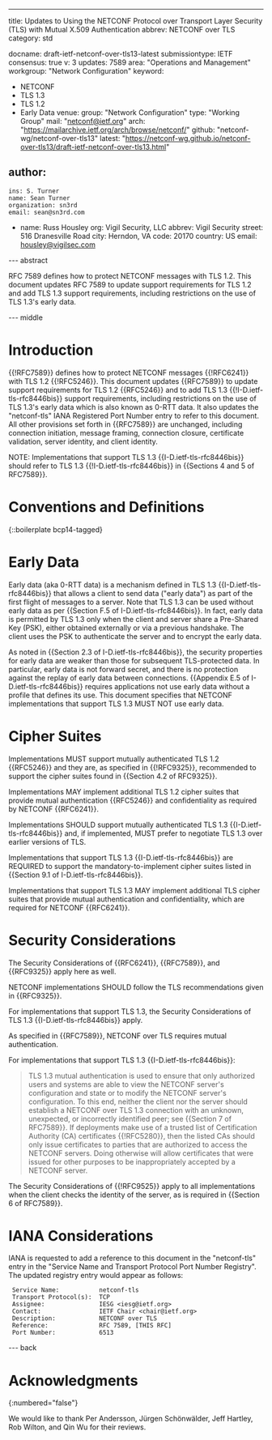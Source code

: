 ---
title: Updates to Using the NETCONF Protocol over Transport Layer Security (TLS) with Mutual X.509 Authentication
abbrev: NETCONF over TLS
category: std

docname: draft-ietf-netconf-over-tls13-latest
submissiontype: IETF
consensus: true
v: 3
updates: 7589
area: "Operations and Management"
workgroup: "Network Configuration"
keyword:
 - NETCONF
 - TLS 1.3
 - TLS 1.2
 - Early Data
venue:
  group: "Network Configuration"
  type: "Working Group"
  mail: "netconf@ietf.org"
  arch: "https://mailarchive.ietf.org/arch/browse/netconf/"
  github: "netconf-wg/netconf-over-tls13"
  latest: "https://netconf-wg.github.io/netconf-over-tls13/draft-ietf-netconf-over-tls13.html"

author:
 -
    ins: S. Turner
    name: Sean Turner
    organization: sn3rd
    email: sean@sn3rd.com
 -
    name: Russ Housley
    org: Vigil Security, LLC
    abbrev: Vigil Security
    street: 516 Dranesville Road
    city: Herndon, VA
    code: 20170
    country: US
    email: housley@vigilsec.com


--- abstract

RFC 7589 defines how to protect NETCONF messages with TLS 1.2. This
document updates RFC 7589 to update support requirements for TLS 1.2
and add TLS 1.3 support requirements, including restrictions on the
use of TLS 1.3's early data.

--- middle

# Introduction

{{!RFC7589}} defines how to protect NETCONF messages {{!RFC6241}} with
TLS 1.2 {{!RFC5246}}. This document updates {{RFC7589}} to update
support requirements for TLS 1.2 {{RFC5246}} and to add TLS 1.3 {{!I-D.ietf-tls-rfc8446bis}}
support requirements, including restrictions on the use of TLS 1.3's early data which is also known as 0-RTT data.
It also updates the "netconf-tls" IANA Registered Port Number entry to
refer to this document. All other provisions set forth in {{RFC7589}}
are unchanged, including connection initiation, message framing,
connection closure, certificate validation, server identity, and client
identity.

<aside markdown="block">
  NOTE: Implementations that support TLS 1.3 {{I-D.ietf-tls-rfc8446bis}} should
  refer to TLS 1.3 {{!I-D.ietf-tls-rfc8446bis}} in {{Sections 4 and 5 of RFC7589}}.
</aside>


# Conventions and Definitions

{::boilerplate bcp14-tagged}

# Early Data

Early data (aka 0-RTT data) is a mechanism defined in TLS 1.3
{{I-D.ietf-tls-rfc8446bis}} that allows a client to send data ("early data")
as part of the first flight of messages to a server. Note that TLS 1.3 can
be used without early data as per {{Section F.5 of I-D.ietf-tls-rfc8446bis}}.
In fact, early data is permitted by TLS 1.3 only when the client and server
share a Pre-Shared Key (PSK), either obtained externally or via a previous
handshake. The client uses the PSK to authenticate the server and to encrypt
the early data.

As noted in {{Section 2.3 of I-D.ietf-tls-rfc8446bis}}, the security
properties for early data are weaker than those for subsequent TLS-protected
data. In particular, early data is not forward secret, and there is no
protection against the replay of early data between connections.
{{Appendix E.5 of I-D.ietf-tls-rfc8446bis}} requires applications not
use early data without a profile that defines its use. This document
specifies that NETCONF implementations that support TLS 1.3 MUST NOT use early
data.

# Cipher Suites

Implementations MUST support mutually authenticated TLS 1.2 {{RFC5246}} and
they are, as specified in {{!RFC9325}}, recommended to support the cipher
suites found in {{Section 4.2 of RFC9325}}.

Implementations MAY implement additional TLS 1.2 cipher suites that provide
mutual authentication {{RFC5246}} and confidentiality as required by
NETCONF {{RFC6241}}.

Implementations SHOULD support mutually authenticated TLS 1.3 {{I-D.ietf-tls-rfc8446bis}} and,
if implemented, MUST prefer to negotiate TLS 1.3 over earlier versions
of TLS.

Implementations that support TLS 1.3 {{I-D.ietf-tls-rfc8446bis}} are
REQUIRED to support the mandatory-to-implement cipher suites listed in
{{Section 9.1 of I-D.ietf-tls-rfc8446bis}}.

Implementations that support TLS 1.3 MAY implement additional TLS cipher
suites that provide mutual authentication and confidentiality, which are
required for NETCONF {{RFC6241}}.

# Security Considerations

The Security Considerations of {{RFC6241}}, {{RFC7589}}, and {{RFC9325}}
apply here as well.

NETCONF implementations SHOULD follow the TLS recommendations given in
{{RFC9325}}.

For implementations that support TLS 1.3, the Security Considerations of
TLS 1.3 {{I-D.ietf-tls-rfc8446bis}} apply.

As specified in {{RFC7589}}, NETCONF over TLS requires mutual authentication.

For implementations that support TLS 1.3 {{I-D.ietf-tls-rfc8446bis}}:

> TLS 1.3 mutual authentication is used
to ensure that only authorized users and systems are able to view the
NETCONF server's configuration and state or to modify the NETCONF
server's configuration. To this end, neither the client nor the server
should establish a NETCONF over TLS 1.3 connection with an unknown,
unexpected, or incorrectly identified peer; see {{Section 7 of RFC7589}}. If
deployments make use of a trusted list of Certification Authority (CA)
certificates {{!RFC5280}}, then the listed CAs should only issue certificates
to parties that are authorized to access the NETCONF servers. Doing otherwise
will allow certificates that were issued for other purposes to be
inappropriately accepted by a NETCONF server.

The Security Considerations of {{!RFC9525}} apply to all implementations
when the client checks the identity of the server, as is required in
{{Section 6 of RFC7589}}.

# IANA Considerations

IANA is requested to add a reference to this document in the
"netconf-tls" entry in the "Service Name and Transport Protocol Port
Number Registry". The updated registry entry would appear as follows:

     Service Name:           netconf-tls
     Transport Protocol(s):  TCP
     Assignee:               IESG <iesg@ietf.org>
     Contact:                IETF Chair <chair@ietf.org>
     Description:            NETCONF over TLS
     Reference:              RFC 7589, [THIS RFC]
     Port Number:            6513


--- back

# Acknowledgments
{:numbered="false"}

We would like to thank Per Andersson, Jürgen Schönwälder, Jeff
Hartley, Rob Wilton, and Qin Wu for their reviews.
